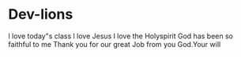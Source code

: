 # Dev-lions
l love today"s class
l love Jesus
l love the Holyspirit
God has been so faithful to me 
Thank you for our great Job from you God.Your will
